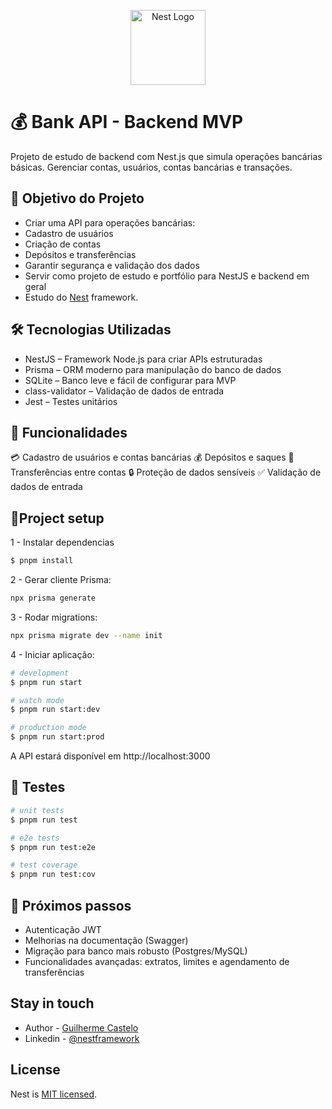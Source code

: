 <p align="center">
  <a href="http://nestjs.com/" target="blank"><img src="https://nestjs.com/img/logo-small.svg" width="120" alt="Nest Logo" /></a>
</p>

# 💰 Bank API - Backend MVP

[circleci-image]: https://img.shields.io/circleci/build/github/nestjs/nest/master?token=abc123def456
[circleci-url]: https://circleci.com/gh/nestjs/nest

Projeto de estudo de backend com Nest.js que simula operações bancárias básicas. Gerenciar contas, usuários, contas bancárias e transações.
  <!--[![Backers on Open Collective](https://opencollective.com/nest/backers/badge.svg)](https://opencollective.com/nest#backer)
  [![Sponsors on Open Collective](https://opencollective.com/nest/sponsors/badge.svg)](https://opencollective.com/nest#sponsor)-->

## 🎯 Objetivo do Projeto

- Criar uma API para operações bancárias:
- Cadastro de usuários
- Criação de contas
- Depósitos e transferências
- Garantir segurança e validação dos dados
- Servir como projeto de estudo e portfólio para NestJS e backend em geral
- Estudo do [Nest](https://github.com/nestjs/nest) framework.

## 🛠 Tecnologias Utilizadas

- NestJS – Framework Node.js para criar APIs estruturadas
- Prisma – ORM moderno para manipulação do banco de dados
- SQLite – Banco leve e fácil de configurar para MVP
- class-validator – Validação de dados de entrada
- Jest – Testes unitários

## 🔑 Funcionalidades

  💳 Cadastro de usuários e contas bancárias
  💰 Depósitos e saques
  🔄 Transferências entre contas
  🔒 Proteção de dados sensíveis
  ✅ Validação de dados de entrada

## 🚀Project setup

1 - Instalar dependencias

```bash
$ pnpm install
```

2 - Gerar cliente Prisma:

```bash
npx prisma generate
```

3 - Rodar migrations:
```bash
npx prisma migrate dev --name init
```

4 - Iniciar aplicação:

```bash
# development
$ pnpm run start

# watch mode
$ pnpm run start:dev

# production mode
$ pnpm run start:prod
```

A API estará disponível em http://localhost:3000

## 🧪 Testes

```bash
# unit tests
$ pnpm run test

# e2e tests
$ pnpm run test:e2e

# test coverage
$ pnpm run test:cov
```

## 🌱 Próximos passos

- Autenticação JWT
- Melhorias na documentação (Swagger)
- Migração para banco mais robusto (Postgres/MySQL)
- Funcionalidades avançadas: extratos, limites e agendamento de transferências

## Stay in touch

- Author - [Guilherme Castelo](https://github.com/castelogui)
- Linkedin - [@nestframework](https://linkedin.com/in/castelo-guilherme)

## License

Nest is [MIT licensed](https://github.com/nestjs/nest/blob/master/LICENSE).
